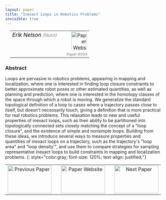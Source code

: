 ```yaml
---
layout: paper
title: "Inexact Loops in Robotics Problems"
invisible: true
---
```

<table width = "95%" style="padding-left: 15px; margin-left: auto; margin-right: 10px;">
<tr><td style = "vertical-align: top; padding-right: 25px;" rowspan="2">
<span style="color:black; font-size: 110%;"><i>
Erik Nelson <span style="color:gray; font-size: 85%">(Nuro)</span>
</i></span>
</td>
<td style="text-align: right;"><a href="http://www.roboticsproceedings.org/rss17/p004.pdf"><img src="{{ site.baseurl }}/images/paper_link.png" alt="Paper Website" width = "50"  height = "60"/></a><br>     </td>
</tr>
<tr>
<td style="color:#777789; text-align:right; font-size: 75%; margin-right:10px;">Paper&nbsp;#004</td>
</tr>
</table>


### Abstract
Loops are pervasive in robotics problems, appearing in mapping and localization, where one is interested in finding loop closure constraints to better approximate robot poses or other estimated quantities, as well as planning and prediction, where one is interested in the homotopy classes of the space through which a robot is moving. We generalize the standard topological definition of a loop to cases where a trajectory passes close to itself, but doesn't necessarily touch, giving a definition that is more practical for real robotics problems. This relaxation leads to new and useful properties of inexact loops, such as their ability to be partitioned into topologically connected sets closely matching the concept of a "loop closure", and the existence of simple and nonsimple loops. Building from these ideas, we introduce several ways to measure properties and quantities of inexact loops on a trajectory, such as the trajectory's "loop area" and "loop density'", and use them to compare strategies for sampling representative inexact loops to build constraints in mapping and localization problems. 
{: style="color:gray; font-size: 120%; text-align: justified;"}



<table width="100%">
 <tr>
    <td style="width: 30%; text-align: center;"><a href="{{ site.baseurl }}/program/papers/003/">
<img src="{{ site.baseurl }}/images/previous_icon.png"
       alt="Previous Paper" width = "142"  height = "90"/> 
</a> </td>
<td style="text-align: center;"><a href="{{ site.baseurl }}/program/papers">
<img src="{{ site.baseurl }}/images/overview_icon.png"
       alt="Paper Website" width = "142"  height = "90"/> 
</a> </td>
    <td style="width: 30%; text-align: center;"><a href="{{ site.baseurl }}/program/papers/005/">
    <img src="{{ site.baseurl }}/images/next_icon.png"
        alt="Next Paper" width = "142"  height = "90"/>
    </a></td>
</tr>
</table>